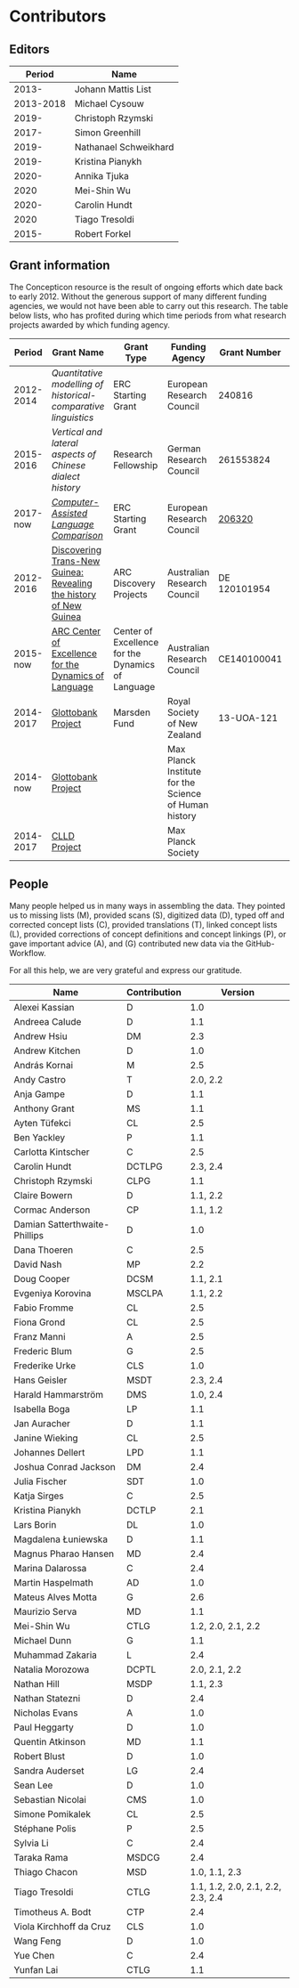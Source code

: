 # Contributors

## Editors

Period | Name
--- | ---
2013- | Johann Mattis List
2013-2018 | Michael Cysouw
2019- | Christoph Rzymski
2017- | Simon Greenhill
2019- | Nathanael Schweikhard
2019- | Kristina Pianykh
2020- | Annika Tjuka
2020  | Mei-Shin Wu
2020- | Carolin Hundt
2020  | Tiago Tresoldi
2015- | Robert Forkel


## Grant information

The Concepticon resource is the result of ongoing efforts which date back to
early 2012. Without the generous support of many different funding agencies, we
would not have been able to carry out this research. The table below lists, who
has profited during which time periods from what research projects awarded by
which funding agency.

Period    | Grant Name                                                     | Grant Type                                        | Funding Agency                                        | Grant Number | Beneficiaries
---       | ---                                                            | ---                                               | ---                                                   | --- | ---
2012-2014 | *Quantitative modelling of historical-comparative linguistics* | ERC Starting Grant                                | European Research Council                             | 240816       | MC, JML
2015-2016 | *Vertical and lateral aspects of Chinese dialect history*      | Research Fellowship                               | German Research Council                               | 261553824    | JML
2017-now | [*Computer-Assisted Language Comparison*](http://calc.digling.org)      | ERC Starting Grant                              | European Research Council                               | [206320](https://cordis.europa.eu/project/rcn/206320/factsheet/en)    | JML
2012-2016 | [Discovering Trans-New Guinea: Revealing the history of New Guinea](http://transnewguinea.org)                                                            | ARC Discovery Projects                            | Australian Research Council                           | DE 120101954 | SJG
2015-now  | [ARC Center of Excellence for the Dynamics of Language](http://www.dynamicsoflanguage.edu.au/)                                                               | Center of Excellence for the Dynamics of Language | Australian Research Council                           | CE140100041  | SJG
2014-2017 | [Glottobank Project](http://glottobank.org)                                             | Marsden Fund                                      | Royal Society of New Zealand                          | 13-UOA-121   | SJG, JML, RF
2014-now  | [Glottobank Project](http://glottobank.org)                                             |                                                   | Max Planck Institute for the Science of Human history |              | SJG, JML, RF
2014-2017 | [CLLD Project](http://clld.org)                                                   |                                                   | Max Planck Society                                    |              | RF




## People

Many people helped us in many
ways in assembling the data. They pointed us to missing
lists (M), provided scans (S), digitized data (D), typed off
and corrected concept lists (C), provided translations (T),
linked concept lists (L), provided corrections of concept definitions and concept linkings (P), or gave important advice (A), and (G) contributed new data via the GitHub-Workflow. 

For all this help, we are very grateful and express our gratitude.

Name | Contribution | Version |
--- | --- | --- |
Alexei Kassian | D | 1.0
Andreea Calude | D | 1.1
Andrew Hsiu | DM | 2.3
Andrew Kitchen | D | 1.0
András Kornai | M | 2.5
Andy Castro | T | 2.0, 2.2
Anja Gampe | D | 1.1
Anthony Grant | MS | 1.1
Ayten Tüfekci | CL | 2.5
Ben Yackley | P | 1.1
Carlotta Kintscher | C | 2.5
Carolin Hundt | DCTLPG | 2.3, 2.4
Christoph Rzymski | CLPG | 1.1
Claire Bowern | D | 1.1, 2.2
Cormac Anderson | CP | 1.1, 1.2
Damian Satterthwaite-Phillips | D | 1.0
Dana Thoeren | C | 2.5
David Nash | MP | 2.2
Doug Cooper | DCSM | 1.1, 2.1
Evgeniya Korovina | MSCLPA | 1.1, 2.2
Fabio Fromme | CL | 2.5
Fiona Grond | CL | 2.5
Franz Manni | A | 2.5
Frederic Blum | G | 2.5
Frederike Urke | CLS | 1.0
Hans Geisler | MSDT | 2.3, 2.4
Harald Hammarström | DMS | 1.0, 2.4
Isabella Boga | LP | 1.1
Jan Auracher | D | 1.1
Janine Wieking | CL | 2.5
Johannes Dellert | LPD | 1.1
Joshua Conrad Jackson | DM | 2.4
Julia Fischer | SDT | 1.0
Katja Sirges | C | 2.5
Kristina Pianykh | DCTLP | 2.1
Lars Borin | DL | 1.0
Magdalena Łuniewska | D | 1.1
Magnus Pharao Hansen | MD | 2.4
Marina Dalarossa | C | 2.4
Martin Haspelmath | AD | 1.0
Mateus Alves Motta | G | 2.6
Maurizio Serva | MD | 1.1
Mei-Shin Wu | CTLG | 1.2, 2.0, 2.1, 2.2
Michael Dunn | G | 1.1
Muhammad Zakaria | L | 2.4
Natalia Morozowa | DCPTL | 2.0, 2.1, 2.2
Nathan Hill | MSDP | 1.1, 2.3
Nathan Statezni | D | 2.4
Nicholas Evans | A | 1.0
Paul Heggarty | D | 1.0
Quentin Atkinson | MD | 1.1
Robert Blust | D | 1.0
Sandra Auderset | LG | 2.4
Sean Lee | D | 1.0
Sebastian Nicolai | CMS | 1.0
Simone Pomikalek | CL | 2.5
Stéphane Polis | P | 2.5 
Sylvia Li | C | 2.4
Taraka Rama | MSDCG | 2.4
Thiago Chacon | MSD | 1.0, 1.1, 2.3
Tiago Tresoldi | CTLG | 1.1, 1.2, 2.0, 2.1, 2.2, 2.3, 2.4
Timotheus A. Bodt | CTP | 2.4
Viola Kirchhoff da Cruz | CLS | 1.0
Wang Feng | D | 1.0
Yue Chen | C | 2.4
Yunfan Lai | CTLG | 1.1

